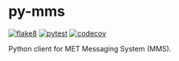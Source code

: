 # py-mms

[![flake8](https://github.com/metno/py-mms/workflows/flake8/badge.svg)](https://github.com/metno/py-mms/actions)
[![pytest](https://github.com/metno/py-mms/workflows/pytest/badge.svg)](https://github.com/metno/py-mms/actions)
[![codecov](https://codecov.io/gh/metno/py-mms/branch/master/graph/badge.svg)](https://codecov.io/gh/metno/py-mms)

Python client for MET Messaging System (MMS).
